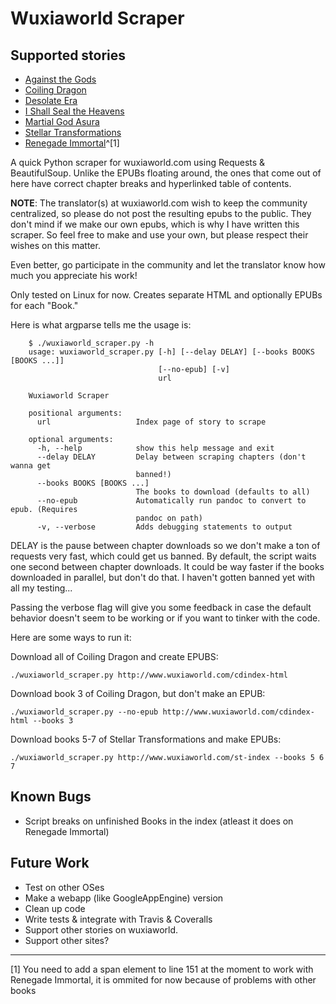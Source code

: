 Wuxiaworld Scraper
==================

Supported stories
-----------------
* [Against the Gods](http://www.wuxiaworld.com/atg-index/)
* [Coiling Dragon](http://www.wuxiaworld.com/cdindex-html/)
* [Desolate Era](http://www.wuxiaworld.com/desolate-era-index/)
* [I Shall Seal the Heavens](http://www.wuxiaworld.com/issth-index/)
* [Martial God Asura](http://www.wuxiaworld.com/mga-index/)
* [Stellar Transformations](http://www.wuxiaworld.com/st-index/)
* [Renegade Immortal](http://wuxiaworld.com/renegade-index/)^[1]


A quick Python scraper for wuxiaworld.com using Requests & BeautifulSoup.
Unlike the EPUBs floating around, the ones that come out of here have correct
chapter breaks and hyperlinked table of contents.

**NOTE**: The translator(s) at wuxiaworld.com wish to keep the community
centralized, so please do not post the resulting epubs to the public. They
don't mind if we make our own epubs, which is why I have written this scraper.
So feel free to make and use your own, but please respect their wishes
on this matter.

Even better, go participate in the community and let the translator know how
much you appreciate his work!

Only tested on Linux for now.
Creates separate HTML and optionally EPUBs for each "Book."

Here is what argparse tells me the usage is:

```
    $ ./wuxiaworld_scraper.py -h
    usage: wuxiaworld_scraper.py [-h] [--delay DELAY] [--books BOOKS [BOOKS ...]]
                                 [--no-epub] [-v]
                                 url

    Wuxiaworld Scraper

    positional arguments:
      url                   Index page of story to scrape

    optional arguments:
      -h, --help            show this help message and exit
      --delay DELAY         Delay between scraping chapters (don't wanna get
                            banned!)
      --books BOOKS [BOOKS ...]
                            The books to download (defaults to all)
      --no-epub             Automatically run pandoc to convert to epub. (Requires
                            pandoc on path)
      -v, --verbose         Adds debugging statements to output

```

DELAY is the pause between chapter downloads so we don't make a ton of requests
very fast, which could get us banned. By default, the script waits one second
between chapter downloads. It could be way faster if the books downloaded in
parallel, but don't do that. I haven't gotten banned yet with all my testing...

Passing the verbose flag will give you some feedback in case the default
behavior doesn't seem to be working or if you want to tinker with the code.

Here are some ways to run it:

Download all of Coiling Dragon and create EPUBS:

```
./wuxiaworld_scraper.py http://www.wuxiaworld.com/cdindex-html
```

Download book 3 of Coiling Dragon, but don't make an EPUB:

```
./wuxiaworld_scraper.py --no-epub http://www.wuxiaworld.com/cdindex-html --books 3
```

Download books 5-7 of Stellar Transformations and make EPUBs:

```
./wuxiaworld_scraper.py http://www.wuxiaworld.com/st-index --books 5 6 7
```


Known Bugs
----------
* Script breaks on unfinished Books in the index (atleast it does on Renegade Immortal)

Future Work
-----------
* Test on other OSes
* Make a webapp (like GoogleAppEngine) version
* Clean up code
* Write tests & integrate with Travis & Coveralls
* Support other stories on wuxiaworld.
* Support other sites?


----
[1] You need to add a span element to line 151 at the moment to work with Renegade Immortal, it is ommited for now because of problems with other books
